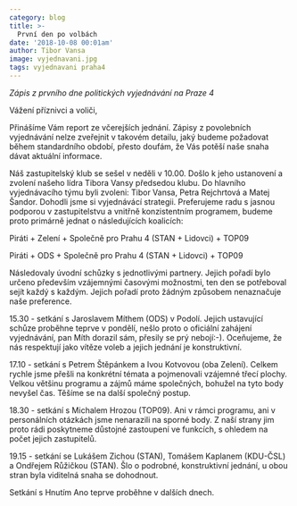 ```yaml
---
category: blog
title: >-  
  První den po volbách
date: '2018-10-08 00:01am'
author: Tibor Vansa
image: vyjednavani.jpg
tags: vyjednavani praha4 
---
```


<i>Zápis z prvního dne politických vyjednávání na Praze 4</i>


Vážení příznivci a voliči, 

Přinášíme Vám report ze včerejších jednání. Zápisy z povolebních vyjednávání nelze zveřejnit v takovém detailu, jaký budeme požadovat během standardního období, přesto doufám, že Vás potěší naše snaha dávat aktuální informace. 

Náš zastupitelský klub se sešel v neděli v 10.00. Došlo k jeho ustanovení a zvolení našeho lídra Tibora Vansy předsedou klubu. Do hlavního vyjednávacího týmu byli zvoleni:
Tibor Vansa, Petra Rejchrtová a Matej Šandor. 
Dohodli jsme si vyjednávácí strategii. Preferujeme radu s jasnou podporou v zastupitelstvu a vnitřně konzistentním programem,  budeme proto primárně jednat o následujících koalicích:

Piráti + Zelení + Společně pro Prahu 4 (STAN + Lidovci) + TOP09

Piráti + ODS + Společně pro Prahu 4 (STAN + Lidovci) + TOP09


Následovaly úvodní schůzky s jednotlivými partnery. Jejich pořadí bylo určeno především vzájemnými časovými možnostmi, ten den se potřeboval sejít každý s každým. Jejich pořadí proto žádným způsobem nenaznačuje naše preference. 

15.30 - setkání s Jaroslavem Míthem (ODS) v Podolí. Jejich ustavující schůze proběhne teprve v pondělí, nešlo proto o oficiální zahájení vyjednávání, pan Míth dorazil sám, přesily se prý nebojí:-). Oceňujeme, že nás respektují jako vítěze voleb a jejich jednání je konstruktivní.   

17.10 - setkání s Petrem Štěpánkem a Ivou Kotvovou (oba Zelení). Celkem rychle jsme přešli na konkrétní témata a pojmenovali vzájemné třecí plochy. Velkou většinu programu a zájmů máme společných, bohužel na tyto body nevyšel čas. Těšíme se na další společný postup. 

18.30 - setkání s Michalem Hrozou (TOP09). Ani v rámci programu, ani v personálních otázkách jsme nenarazili na sporné body. Z naší strany jim proto rádi poskytneme důstojné zastoupení ve funkcích, s ohledem na počet jejich zastupitelů.

19.15 - setkání se Lukášem Zichou (STAN), Tomášem Kaplanem (KDU-ČSL)  a Ondřejem Růžičkou (STAN).  Šlo o podrobné, konstruktivní jednání, u obou stran byla viditelná snaha se dohodnout. 

Setkání s Hnutím Ano teprve proběhne v dalších dnech. 

